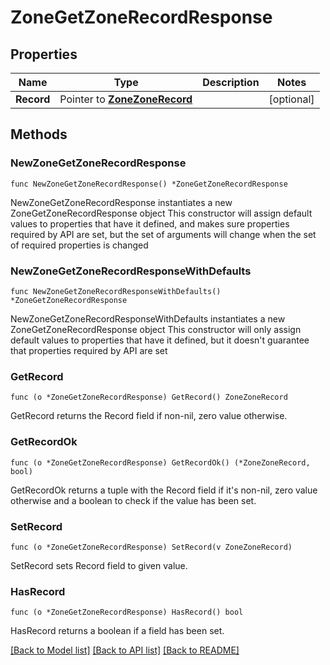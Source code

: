 # ZoneGetZoneRecordResponse

## Properties

Name | Type | Description | Notes
------------ | ------------- | ------------- | -------------
**Record** | Pointer to [**ZoneZoneRecord**](ZoneZoneRecord.md) |  | [optional] 

## Methods

### NewZoneGetZoneRecordResponse

`func NewZoneGetZoneRecordResponse() *ZoneGetZoneRecordResponse`

NewZoneGetZoneRecordResponse instantiates a new ZoneGetZoneRecordResponse object
This constructor will assign default values to properties that have it defined,
and makes sure properties required by API are set, but the set of arguments
will change when the set of required properties is changed

### NewZoneGetZoneRecordResponseWithDefaults

`func NewZoneGetZoneRecordResponseWithDefaults() *ZoneGetZoneRecordResponse`

NewZoneGetZoneRecordResponseWithDefaults instantiates a new ZoneGetZoneRecordResponse object
This constructor will only assign default values to properties that have it defined,
but it doesn't guarantee that properties required by API are set

### GetRecord

`func (o *ZoneGetZoneRecordResponse) GetRecord() ZoneZoneRecord`

GetRecord returns the Record field if non-nil, zero value otherwise.

### GetRecordOk

`func (o *ZoneGetZoneRecordResponse) GetRecordOk() (*ZoneZoneRecord, bool)`

GetRecordOk returns a tuple with the Record field if it's non-nil, zero value otherwise
and a boolean to check if the value has been set.

### SetRecord

`func (o *ZoneGetZoneRecordResponse) SetRecord(v ZoneZoneRecord)`

SetRecord sets Record field to given value.

### HasRecord

`func (o *ZoneGetZoneRecordResponse) HasRecord() bool`

HasRecord returns a boolean if a field has been set.


[[Back to Model list]](../README.md#documentation-for-models) [[Back to API list]](../README.md#documentation-for-api-endpoints) [[Back to README]](../README.md)


